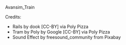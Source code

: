 Avansim_Train

Credits:
- Rails by dook [CC-BY] via Poly Pizza
- Tram by Poly by Google [CC-BY] via Poly Pizza
- Sound Effect by freesound_community from Pixabay
